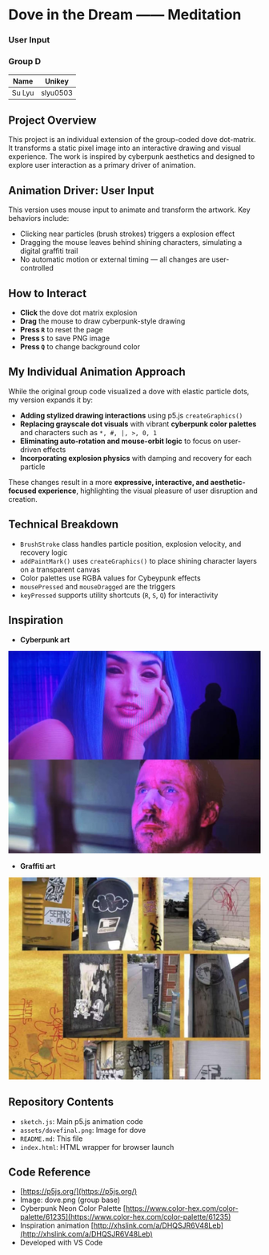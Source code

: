 # Dove in the Dream —— Meditation

### User Input
### Group D 

| Name              | Unikey     |  
|-------------------|------------|  
| Su Lyu            | slyu0503   |


## Project Overview

This project is an individual extension of the group-coded dove dot-matrix. It transforms a static pixel image into an interactive drawing and visual experience. The work is inspired by cyberpunk aesthetics and designed to explore user interaction as a primary driver of animation.

## Animation Driver: User Input

This version uses mouse input to animate and transform the artwork. Key behaviors include:
- Clicking near particles (brush strokes) triggers a explosion effect
- Dragging the mouse leaves behind shining characters, simulating a digital graffiti trail
- No automatic motion or external timing — all changes are user-controlled

## How to Interact

- **Click** the dove dot matrix explosion
- **Drag** the mouse to draw cyberpunk-style drawing
- **Press `R`** to reset the page
- **Press `S`** to save PNG image
- **Press `Q`** to change background color

## My Individual Animation Approach

While the original group code visualized a dove with elastic particle dots, my version expands it by:
- **Adding stylized drawing interactions** using p5.js `createGraphics()`
- **Replacing grayscale dot visuals** with vibrant **cyberpunk color palettes** and characters such as `*, #, |, >, 0, 1`
- **Eliminating auto-rotation and mouse-orbit logic** to focus on user-driven effects
- **Incorporating explosion physics** with damping and recovery for each particle

These changes result in a more **expressive, interactive, and aesthetic-focused experience**, highlighting the visual pleasure of user disruption and creation.

## Technical Breakdown

- `BrushStroke` class handles particle position, explosion velocity, and recovery logic
- `addPaintMark()` uses `createGraphics()` to place shining character layers on a transparent canvas
- Color palettes use RGBA values for Cybeypunk effects
- `mousePressed` and `mouseDragged` are the triggers
- `keyPressed` supports utility shortcuts (`R`, `S`, `Q`) for interactivity

## Inspiration

- **Cyberpunk art**

![Blade Runner 2049 screenshot](<assets/blade runner.jpg>)

- **Graffiti art**

![Graffiti art](assets/graffiti.jpg)

## Repository Contents

- `sketch.js`: Main p5.js animation code
- `assets/dovefinal.png`: Image for dove
- `README.md`: This file
- `index.html`: HTML wrapper for browser launch

## Code Reference

- [https://p5js.org/](https://p5js.org/)
- Image: dove.png (group base)
- Cyberpunk Neon Color Palette [https://www.color-hex.com/color-palette/61235](https://www.color-hex.com/color-palette/61235)
- Inspiration animation [http://xhslink.com/a/DHQSJR6V48Leb](http://xhslink.com/a/DHQSJR6V48Leb)
- Developed with VS Code